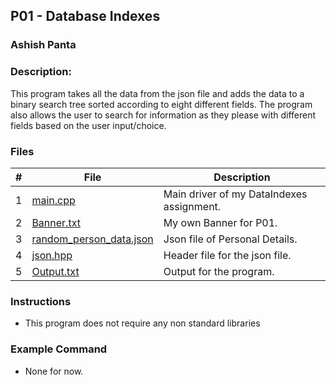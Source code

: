 ## P01 - Database Indexes
### Ashish Panta
### Description:
This program takes all the data from the json file and adds the
data to a binary search tree sorted according to eight different fields. The
program also allows the user to search for information as they please with
different fields based on the user input/choice.

### Files

|   #   | File     | Description                      |
| :---: | -------- | -------------------------------- |
|   1   | [main.cpp](https://github.com/apanta0525/3013-Algorithms-Panta/edit/main/Assignments/P01/main.cpp) | Main driver of my DataIndexes assignment. |
|   2   | [Banner.txt](https://github.com/apanta0525/3013-Algorithms-Panta/edit/main/Assignments/P01/Banner.txt) | My own Banner for P01. |
|   3   | [random_person_data.json](https://github.com/apanta0525/3013-Algorithms-Panta/edit/main/Assignments/P01/random_person_data.json) | Json file of Personal Details. |
|   4   | [json.hpp](https://github.com/apanta0525/3013-Algorithms-Panta/edit/main/Assignments/P01//json.hpp) | Header file for the json file. |
|   5   | [Output.txt](https://github.com/apanta0525/3013-Algorithms-Panta/edit/main/Assignments/P01/output.txt) | Output for the program. |


### Instructions

- This program does not require any non standard libraries

### Example Command

- None for now.



